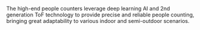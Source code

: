 The high-end people counters leverage deep learning AI and 2nd generation ToF technology to provide precise and reliable people counting, bringing great adaptability to various indoor and semi-outdoor scenarios.
